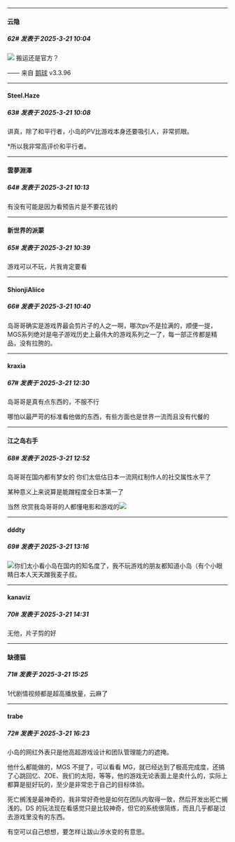 ﻿
*****

####  云隐  
##### 62#       发表于 2025-3-21 10:04

<img src="https://p.sda1.dev/22/981315eb8bac533400779677f78b4a9f/image.jpg" referrerpolicy="no-referrer">
搬运还是官方？

—— 来自 [鹅球](https://www.pgyer.com/GcUxKd4w) v3.3.96


*****

####  Steel.Haze  
##### 63#       发表于 2025-3-21 10:08

讲真，除了和平行者，小岛的PV比游戏本身还要吸引人，非常抓眼。

*所以我非常高评价和平行者。


*****

####  雲夢淵澤  
##### 64#       发表于 2025-3-21 10:13

有没有可能是因为看预告片是不要花钱的


*****

####  新世界的派蒙  
##### 65#       发表于 2025-3-21 10:39

游戏可以不玩，片我肯定要看

*****

####  ShionjiAliice  
##### 66#       发表于 2025-3-21 10:40

岛哥哥确实是游戏界最会剪片子的人之一啊，哪次pv不是拉满的，顺便一提，MGS系列绝对是电子游戏历史上最伟大的游戏系列之一了，每一部正传都是精品，没有拉胯的。


*****

####  kraxia  
##### 67#       发表于 2025-3-21 12:30

岛哥哥是真有点东西的，不服不行

哪怕以最严苛的标准看他做的东西，有些方面也是世界一流而且没有代餐的


*****

####  江之岛右手  
##### 68#       发表于 2025-3-21 12:52

岛哥哥在国内都有梦女的 你们太低估日本一流网红制作人的社交属性水平了

某种意义上来说算是能蹭程度全日本第一了

当然 欣赏我岛哥哥的人都懂电影和游戏的<img src="https://static.saraba1st.com/image/smiley/face2017/040.png" referrerpolicy="no-referrer">


*****

####  dddty  
##### 69#       发表于 2025-3-21 13:16

<img src="https://static.saraba1st.com/image/smiley/face2017/001.png" referrerpolicy="no-referrer">你们太小看小岛在国内的知名度了，我不玩游戏的朋友都知道小岛（有个小眼睛日本人天天蹭我麦子叔。


*****

####  kanaviz  
##### 70#       发表于 2025-3-21 14:31

无他，片子剪的好


*****

####  缺德猫  
##### 71#       发表于 2025-3-21 15:25

1代剧情视频都是超高播放量，云麻了


*****

####  trabe  
##### 72#       发表于 2025-3-21 16:23

小岛的网红外表只是他高超游戏设计和团队管理能力的遮掩。

他什么都能做的，MGS 不提了，可以看看 MG，就已经达到了极高完成度，还搞了心跳回忆、ZOE、我们的太阳，等等，他的游戏无论表面上是卖什么的，实际上都算是挺好玩的，至少是非常忠于自己的目标体验。

死亡搁浅是最神奇的，我非常好奇他是如何在团队内取得一致，然后开发出死亡搁浅的。DS 的玩法现在看感觉只是比较神奇，但它的系统很简练，而且几乎都是过去游戏里没有的东西。

有空可以自己想想，要怎样让跋山涉水变的有意思。

